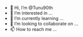 - 👋 Hi, I’m @Tunu90th
- 👀 I’m interested in ...
- 🌱 I’m currently learning ...
- 💞️ I’m looking to collaborate on ...
- 📫 How to reach me ...

<!---
Tunu90th/Tunu90th is a ✨ special ✨ repository because its `README.md` (this file) appears on your GitHub profile.
You can click the Preview link to take a look at your changes.
--->
